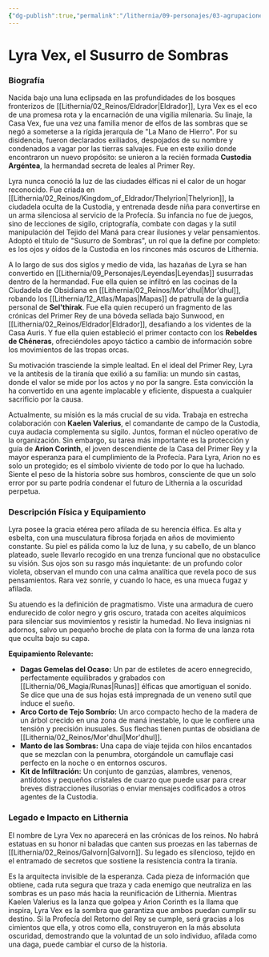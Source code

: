 ```yaml
---
{"dg-publish":true,"permalink":"/lithernia/09-personajes/03-agrupaciones/custodia-argentea/lyra-vex/","tags":["lithernia","personajes","Custodia Argéntea","espía","elfo"]}
---
```


# Lyra Vex, el Susurro de Sombras

### Biografía

Nacida bajo una luna eclipsada en las profundidades de los bosques fronterizos de [[Lithernia/02_Reinos/Eldrador\|Eldrador]], Lyra Vex es el eco de una promesa rota y la encarnación de una vigilia milenaria. Su linaje, la Casa Vex, fue una vez una familia menor de elfos de las sombras que se negó a someterse a la rígida jerarquía de "La Mano de Hierro". Por su disidencia, fueron declarados exiliados, despojados de su nombre y condenados a vagar por las tierras salvajes. Fue en este exilio donde encontraron un nuevo propósito: se unieron a la recién formada **Custodia Argéntea**, la hermandad secreta de leales al Primer Rey.

Lyra nunca conoció la luz de las ciudades élficas ni el calor de un hogar reconocido. Fue criada en [[Lithernia/02_Reinos/Kingdom_of_Eldrador/Thelyrion\|Thelyrion]], la ciudadela oculta de la Custodia, y entrenada desde niña para convertirse en un arma silenciosa al servicio de la Profecía. Su infancia no fue de juegos, sino de lecciones de sigilo, criptografía, combate con dagas y la sutil manipulación del Tejido del Maná para crear ilusiones y velar pensamientos. Adoptó el título de "Susurro de Sombras", un rol que la define por completo: es los ojos y oídos de la Custodia en los rincones más oscuros de Lithernia.

A lo largo de sus dos siglos y medio de vida, las hazañas de Lyra se han convertido en [[Lithernia/09_Personajes/Leyendas\|Leyendas]] susurradas dentro de la hermandad. Fue ella quien se infiltró en las cocinas de la Ciudadela de Obsidiana en [[Lithernia/02_Reinos/Mor'dhul\|Mor'dhul]], robando los [[Lithernia/12_Atlas/Mapas\|Mapas]] de patrulla de la guardia personal de **Sel'thirak**. Fue ella quien recuperó un fragmento de las crónicas del Primer Rey de una bóveda sellada bajo Sunwood, en [[Lithernia/02_Reinos/Eldrador\|Eldrador]], desafiando a los videntes de la Casa Auris. Y fue ella quien estableció el primer contacto con los **Rebeldes de Chéneras**, ofreciéndoles apoyo táctico a cambio de información sobre los movimientos de las tropas orcas.

Su motivación trasciende la simple lealtad. En el ideal del Primer Rey, Lyra ve la antítesis de la tiranía que exilió a su familia: un mundo sin castas, donde el valor se mide por los actos y no por la sangre. Esta convicción la ha convertido en una agente implacable y eficiente, dispuesta a cualquier sacrificio por la causa.

Actualmente, su misión es la más crucial de su vida. Trabaja en estrecha colaboración con **Kaelen Valerius**, el comandante de campo de la Custodia, cuya audacia complementa su sigilo. Juntos, forman el núcleo operativo de la organización. Sin embargo, su tarea más importante es la protección y guía de **Arion Corinth**, el joven descendiente de la Casa del Primer Rey y la mayor esperanza para el cumplimiento de la Profecía. Para Lyra, Arion no es solo un protegido; es el símbolo viviente de todo por lo que ha luchado. Siente el peso de la historia sobre sus hombros, consciente de que un solo error por su parte podría condenar el futuro de Lithernia a la oscuridad perpetua.

### Descripción Física y Equipamiento

Lyra posee la gracia etérea pero afilada de su herencia élfica. Es alta y esbelta, con una musculatura fibrosa forjada en años de movimiento constante. Su piel es pálida como la luz de luna, y su cabello, de un blanco plateado, suele llevarlo recogido en una trenza funcional que no obstaculice su visión. Sus ojos son su rasgo más inquietante: de un profundo color violeta, observan el mundo con una calma analítica que revela poco de sus pensamientos. Rara vez sonríe, y cuando lo hace, es una mueca fugaz y afilada.

Su atuendo es la definición de pragmatismo. Viste una armadura de cuero endurecido de color negro y gris oscuro, tratada con aceites alquímicos para silenciar sus movimientos y resistir la humedad. No lleva insignias ni adornos, salvo un pequeño broche de plata con la forma de una lanza rota que oculta bajo su capa.

**Equipamiento Relevante:**
*   **Dagas Gemelas del Ocaso:** Un par de estiletes de acero ennegrecido, perfectamente equilibrados y grabados con [[Lithernia/06_Magia/Runas\|Runas]] élficas que amortiguan el sonido. Se dice que una de sus hojas está impregnada de un veneno sutil que induce el sueño.
*   **Arco Corto de Tejo Sombrío:** Un arco compacto hecho de la madera de un árbol crecido en una zona de maná inestable, lo que le confiere una tensión y precisión inusuales. Sus flechas tienen puntas de obsidiana de [[Lithernia/02_Reinos/Mor'dhul\|Mor'dhul]].
*   **Manto de las Sombras:** Una capa de viaje tejida con hilos encantados que se mezclan con la penumbra, otorgándole un camuflaje casi perfecto en la noche o en entornos oscuros.
*   **Kit de Infiltración:** Un conjunto de ganzúas, alambres, venenos, antídotos y pequeños cristales de cuarzo que puede usar para crear breves distracciones ilusorias o enviar mensajes codificados a otros agentes de la Custodia.

### Legado e Impacto en Lithernia

El nombre de Lyra Vex no aparecerá en las crónicas de los reinos. No habrá estatuas en su honor ni baladas que canten sus proezas en las tabernas de [[Lithernia/02_Reinos/Galvorn\|Galvorn]]. Su legado es silencioso, tejido en el entramado de secretos que sostiene la resistencia contra la tiranía.

Es la arquitecta invisible de la esperanza. Cada pieza de información que obtiene, cada ruta segura que traza y cada enemigo que neutraliza en las sombras es un paso más hacia la reunificación de Lithernia. Mientras Kaelen Valerius es la lanza que golpea y Arion Corinth es la llama que inspira, Lyra Vex es la sombra que garantiza que ambos puedan cumplir su destino. Si la Profecía del Retorno del Rey se cumple, será gracias a los cimientos que ella, y otros como ella, construyeron en la más absoluta oscuridad, demostrando que la voluntad de un solo individuo, afilada como una daga, puede cambiar el curso de la historia.
